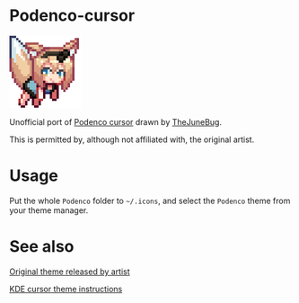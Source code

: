 # Podenco-cursor

![Podenco](https://raw.githubusercontent.com/Ratizux/Podenco-cursor/main/arrow.gif)

Unofficial port of [Podenco cursor](https://www.pixiv.net/artworks/98089368) drawn by [TheJuneBug](https://www.pixiv.net/users/1802419).

This is permitted by, although not affiliated with, the original artist.

# Usage

Put the whole `Podenco` folder to `~/.icons`, and select the `Podenco` theme from your theme manager.

# See also

[Original theme released by artist](https://drive.google.com/drive/folders/1ckmIv8Vn7q_UQp1SJyXyA0lS5QPXgyoo)

[KDE cursor theme instructions](https://userbase.kde.org/Create_your_own_mouse_cursor_theme)
